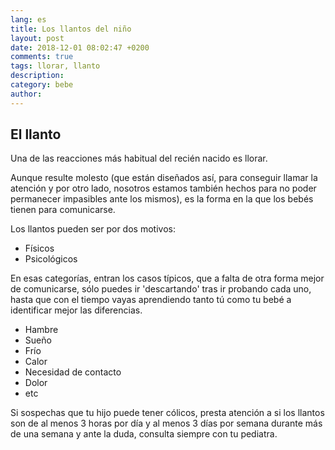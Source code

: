 ```yaml
---
lang: es
title: Los llantos del niño
layout: post
date: 2018-12-01 08:02:47 +0200
comments: true
tags: llorar, llanto
description:
category: bebe
author:
---
```


## El llanto

Una de las reacciones más habitual del recién nacido es llorar.

Aunque resulte molesto (que están diseñados así, para  conseguir llamar la atención y por otro lado, nosotros estamos también hechos para no poder permanecer impasibles ante los mismos), es la forma en la que los bebés tienen para comunicarse.

Los llantos pueden ser por dos motivos:

- Físicos
- Psicológicos

En esas categorías, entran los casos típicos, que a falta de otra forma mejor de comunicarse, sólo puedes ir 'descartando' tras ir probando cada uno, hasta que con el tiempo vayas aprendiendo tanto tú como tu bebé a identificar mejor las diferencias.

- Hambre
- Sueño
- Frío
- Calor
- Necesidad de contacto
- Dolor
- etc

Si sospechas que tu hijo puede tener cólicos, presta atención a si los llantos son de al menos 3 horas por día y al menos 3 días por semana durante más de una semana y ante la duda, consulta siempre con tu pediatra.
